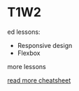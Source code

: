 # T1W2

ed lessons:

- Responsive design
- Flexbox

more lessons

[read more cheatsheet](https://education.github.com/git-cheat-sheet-education.pdf)